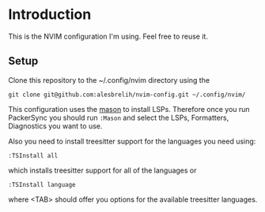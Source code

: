 # Introduction

This is the NVIM configuration I'm using. Feel free to reuse it.

## Setup

Clone this repository to the ~/.config/nvim directory using the

```
git clone git@github.com:alesbrelih/nvim-config.git ~/.config/nvim/
```

This configuration uses the [mason](https://github.com/williamboman/mason.nvim) to install LSPs. Therefore once you run PackerSync you should run `:Mason` and select the LSPs, Formatters, Diagnostics you want to use.

Also you need to install treesitter support for the languages you need using:

```
:TSInstall all
```

which installs treesitter support for all of the languages or

```
:TSInstall language
```

where \<TAB\> should offer you options for the available treesitter languages.
